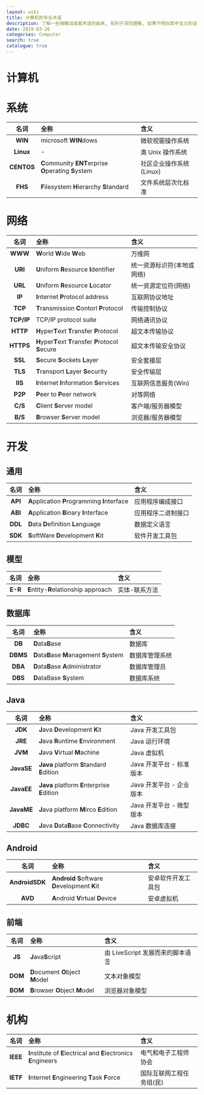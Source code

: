 ```yaml
---
layout: wiki
title: 计算机的专业术语
description: 了解一些缩略词或者术语的由来, 有利于深刻理解, 如果不明白其中含义的话, 必定是懵懵懂懂, 一知半解
date: 2019-03-26
categories: Computer
search: true
catalogue: true
---
```


# 计算机

# 系统

名词 | 全称 | 含义
:--: | :-- | :--
**WIN** | microsoft **WIN**dows | 微软视窗操作系统
**Linux** | - | 类 Unix 操作系统
**CENTOS** | **C**ommunity **ENT**erprise **O**perating **S**ystem | 社区企业操作系统(Linux)
**FHS** | **F**ilesystem **H**ierarchy **S**tandard | 文件系统层次化标准

# 网络

名词 | 全称 | 含义
:--: | :-- | :--
**WWW** | **W**orld **W**ide **W**eb | 万维网
**URI** | **U**niform **R**esource **I**dentifier | 统一资源标识符(本地或网络)
**URL** | **U**niform **R**esource **L**ocator | 统一资源定位符(网络)
**IP** | **I**nternet **P**rotocol address | 互联网协议地址
**TCP** | **T**ransmission **C**ontorl **P**rotocol | 传输控制协议
**TCP/IP** | TCP/IP protocol suite | 网络通讯协议
**HTTP** | **H**yper**T**ext **T**ransfer **P**rotocol | 超文本传输协议
**HTTPS** | **H**yper**T**ext **T**ransfer **P**rotocol **S**ecure | 超文本传输安全协议
**SSL** | **S**ecure **S**ockets **L**ayer | 安全套接层
**TLS** | **T**ransport **L**ayer **S**ecurity | 安全传输层
**IIS** | **I**nternet **I**nformation **S**ervices | 互联网信息服务(Win)
**P2P** | **P**eer to **P**eer network | 对等网络
**C/S** | **C**lient **S**erver model | 客户端/服务器模型
**B/S** | **B**rowser **S**erver model | 浏览器/服务器模型


# 开发

## 通用

名词 | 全称 | 含义
:--: | :-- | :--
**API** | **A**pplication **P**rogramming **I**nterface | 应用程序编成接口
**ABI** | **A**pplication **B**inary **I**nterface | 应用程序二进制接口
**DDL** | **D**ata **D**efinition **L**anguage | 数据定义语言
**SDK** | **S**oftWare **D**evelopment **K**it | 软件开发工具包

## 模型

名词 | 全称 | 含义
:--: | :-- | :--
**E-R** | **E**ntity-**R**elationship approach | 实体-联系方法

## 数据库

名词 | 全称 | 含义
:--: | :-- | :--
**DB** | **D**ata**B**ase | 数据库
**DBMS** | **D**ata**B**ase **M**anagement **S**ystem | 数据库管理系统
**DBA** | **D**ata**B**ase **A**dministrator | 数据库管理员
**DBS** | **D**ataBase **S**ystem | 数据库系统


## Java

名词 | 全称 | 含义
:--: | :-- | :--
**JDK** | **J**ava **D**evelopment **K**it | Java 开发工具包 
**JRE** | **J**ava **R**untime **E**nvironment | Java 运行环境
**JVM** | **J**ava **V**irtual **M**achine | Java 虚拟机
**JavaSE** | **Java** platform **S**tandard **E**dition | Java 开发平台 - 标准版本
**JavaEE** | **Java** platform **E**nterprise **E**dition | Java 开发平台 - 企业版本
**JavaME** | **J**ava platform **M**irco **E**dition | Java 开发平台 - 微型版本
**JDBC** | **J**ava **D**ata**B**ase **C**onnectivity | Java 数据库连接

## Android

名词 | 全称 | 含义
:--: | :-- | :--
**AndroidSDK** | **Android** **S**oftware **D**evelopment **K**it | 安卓软件开发工具包
**AVD** | **A**ndroid **V**irtual **D**evice | 安卓虚拟机

## 前端

名词 | 全称 | 含义
:--: | :-- | :--
**JS** | **J**ava**S**cript | 由 LiveScript 发展而来的脚本语言
**DOM** | **D**ocument **O**bject **M**odel | 文本对象模型
**BOM** | **B**rowser **O**bject **M**odel | 浏览器对象模型

# 机构

名词 | 全称 | 含义
:--: | :-- | :--
**IEEE** | **I**nstitute of **E**lectrical and **E**lectronics **E**ngineers | 电气和电子工程师协会
**IETF** | **I**nternet **E**ngineering **T**ask **F**orce | 国际互联网工程任务组(民)
